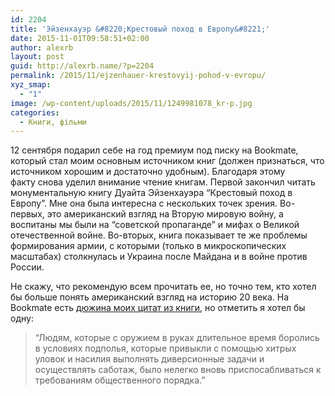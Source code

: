```yaml
---
id: 2204
title: 'Эйзенхауэр &#8220;Крестовый поход в Европу&#8221;'
date: 2015-11-01T09:58:51+02:00
author: alexrb
layout: post
guid: http://alexrb.name/?p=2204
permalink: /2015/11/ejzenhauer-krestovyij-pohod-v-evropu/
xyz_smap:
  - "1"
image: /wp-content/uploads/2015/11/1249981078_kr-p.jpg
categories:
  - Книги, фільми
---
```

12 сентября подарил себе на год премиум под писку на Bookmate, который стал моим основным источником книг (должен признаться, что источником хорошим и достаточно удобным). Благодаря этому факту снова уделил внимание чтение книгам. Первой закончил читать монументальную книгу Дуайта Эйзенхауэра &#8220;Крестовый поход в Европу&#8221;. Мне она была интересна с нескольких точек зрения. Во-первых, это американский взгляд на Вторую мировую войну, а воспитаны мы были на &#8220;советской пропаганде&#8221; и мифах о Великой отечественной войне. Во-вторых, книга показывает те же проблемы формирования армии, с которыми (только в микроскопических масштабах) столкнулась и Украина после Майдана и в войне против России.

Не скажу, что рекомендую всем прочитать ее, но точно тем, кто хотел бы больше понять американский взгляд на историю 20 века. На Bookmate есть [дюжина моих цитат из книги](https://bookmate.com/alexriabtsev/quotes), но отметить я хотел бы одну:

> &#8220;Людям, которые с оружием в руках длительное время боролись в условиях подполья, которые привыкли с помощью хитрых уловок и насилия выполнять диверсионные задачи и осуществлять саботаж, было нелегко вновь приспосабливаться к требованиям общественного порядка.&#8221;